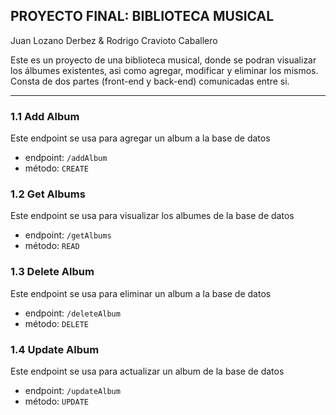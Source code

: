 ## PROYECTO FINAL: BIBLIOTECA MUSICAL
Juan Lozano Derbez & Rodrigo Cravioto Caballero

Este es un proyecto de una biblioteca musical, donde se podran visualizar los álbumes existentes, asi como agregar, modificar y eliminar los mismos. Consta de dos partes (front-end y back-end) comunicadas entre si.

----

### 1.1 Add Album

Este endpoint se usa para agregar un album a la base de datos
* endpoint: `/addAlbum`
* método: `CREATE`

### 1.2 Get Albums

Este endpoint se usa para visualizar los albumes de la base de datos
* endpoint: `/getAlbums`
* método: `READ`

### 1.3 Delete Album

Este endpoint se usa para eliminar un album a la base de datos
* endpoint: `/deleteAlbum`
* método: `DELETE`

### 1.4 Update Album

Este endpoint se usa para actualizar un album de la base de datos
* endpoint: `/updateAlbum`
* método: `UPDATE`
